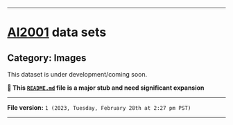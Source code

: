 
***

# [AI2001](https://github.com/seanpm2001/AI2001/) data sets

## Category: Images

This dataset is under development/coming soon.

**🌱️ This [`README.md`](/README.md) file is a major stub and need significant expansion**

***

**File version:** `1 (2023, Tuesday, February 28th at 2:27 pm PST)`

***
